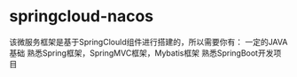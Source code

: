 # springcloud-nacos
该微服务框架是基于SpringClould组件进行搭建的，所以需要你有：
一定的JAVA基础
熟悉Spring框架，SpringMVC框架，Mybatis框架
熟悉SpringBoot开发项目
